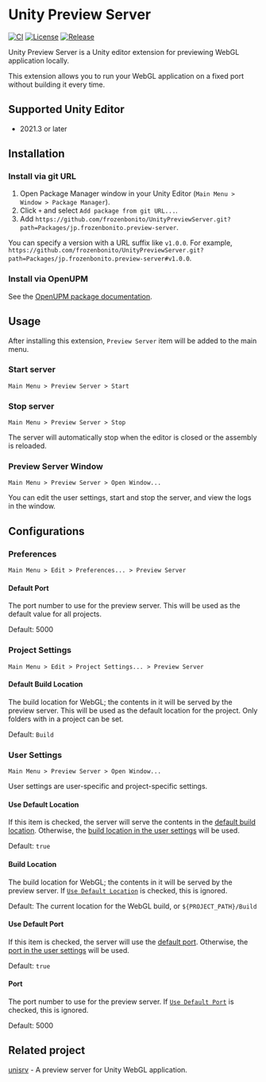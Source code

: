 # Unity Preview Server

[![CI](https://github.com/frozenbonito/UnityPreviewServer/actions/workflows/ci.yaml/badge.svg)](https://github.com/frozenbonito/UnityPreviewServer/actions/workflows/ci.yaml)
[![License](https://img.shields.io/github/license/frozenbonito/UnityPreviewServer)](https://github.com/frozenbonito/UnityPreviewServer/blob/main/LICENSE)
[![Release](https://img.shields.io/github/v/release/frozenbonito/UnityPreviewServer)](https://github.com/frozenbonito/UnityPreviewServer/releases/latest)

Unity Preview Server is a Unity editor extension for previewing WebGL application locally.

This extension allows you to run your WebGL application on a fixed port without building it every time.

## Supported Unity Editor

- 2021.3 or later

## Installation

### Install via git URL

1. Open Package Manager window in your Unity Editor (`Main Menu > Window > Package Manager`).
2. Click `+` and select `Add package from git URL...`.
3. Add `https://github.com/frozenbonito/UnityPreviewServer.git?path=Packages/jp.frozenbonito.preview-server`.

You can specify a version with a URL suffix like `v1.0.0`.
For example, `https://github.com/frozenbonito/UnityPreviewServer.git?path=Packages/jp.frozenbonito.preview-server#v1.0.0`.

### Install via OpenUPM

See the [OpenUPM package documentation](https://openupm.com/packages/jp.frozenbonito.preview-server/).

## Usage

After installing this extension, `Preview Server` item will be added to the main menu.

### Start server

`Main Menu > Preview Server > Start`

### Stop server

`Main Menu > Preview Server > Stop`

The server will automatically stop when the editor is closed or the assembly is reloaded.

### Preview Server Window

`Main Menu > Preview Server > Open Window...`

You can edit the user settings, start and stop the server, and view the logs in the window.

## Configurations

### Preferences

`Main Menu > Edit > Preferences... > Preview Server`

#### Default Port

The port number to use for the preview server.
This will be used as the default value for all projects.

Default: 5000

### Project Settings

`Main Menu > Edit > Project Settings... > Preview Server`

#### Default Build Location

The build location for WebGL; the contents in it will be served by the preview server.
This will be used as the default location for the project.
Only folders with in a project can be set.

Default: `Build`

### User Settings

`Main Menu > Preview Server > Open Window...`

User settings are user-specific and project-specific settings.

#### Use Default Location

If this item is checked, the server will serve the contents in the [default build location](#default-build-location).
Otherwise, the [build location in the user settings](#build-location) will be used.

Default: `true`

#### Build Location

The build location for WebGL; the contents in it will be served by the preview server.
If [`Use Default Location`](#use-default-location) is checked, this is ignored.

Default: The current location for the WebGL build, or `${PROJECT_PATH}/Build`

#### Use Default Port

If this item is checked, the server will use the [default port](#default-port).
Otherwise, the [port in the user settings](#port) will be used.

Default: `true`

#### Port

The port number to use for the preview server.
If [`Use Default Port`](#use-default-port) is checked, this is ignored.

Default: 5000

## Related project

[unisrv](https://github.com/frozenbonito/unisrv) - A preview server for Unity WebGL application.
